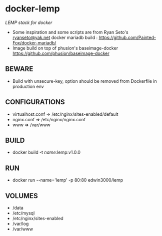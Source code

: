 docker-lemp
=

_LEMP stack for docker_

* Some inspiration and some scripts are from Ryan Seto's <ryanseto@yak.net> docker mariadb build : https://github.com/Painted-Fox/docker-mariadb/
* Image build on top of phusion's baseimage-docker https://github.com/phusion/baseimage-docker 

BEWARE
-
* Build with unsecure-key, option should be removed from Dockerfile in production env

CONFIGURATIONS
-
* virtualhost.conf => /etc/nginx/sites-enabled/default
* nginx.conf => /etc/nginx/nginx.conf
* www => /var/www

BUILD
-
* docker build -t *name*:lemp:v1.0.0

RUN
-
* docker run --name='lemp' -p 80:80 edwin3000/lemp

VOLUMES
-
* /data
* /etc/mysql
* /etc/nginx/sites-enabled
* /var/log
* /var/www
